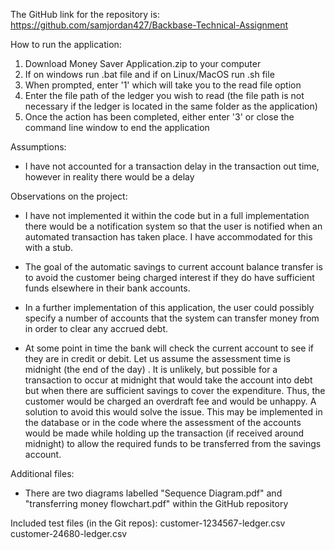 The GitHub link for the repository is: https://github.com/samjordan427/Backbase-Technical-Assignment

How to run the application:
1. Download Money Saver Application.zip to your computer
2. If on windows run .bat file and if on Linux/MacOS run .sh file
3. When prompted, enter '1' which will take you to the read file option
4. Enter the file path of the ledger you wish to read (the file path is not necessary if the ledger is located in the same folder as the application)
5. Once the action has been completed, either enter '3' or close the command line window to end the application


Assumptions:
- I have not accounted for a transaction delay in the transaction out time, however in reality there would be a delay

Observations on the project:
- I have not implemented it within the code but in a full implementation there would be a notification system so that the user is notified when an automated transaction has taken place. I have accommodated for this with a stub.

- The goal of the automatic savings to current account balance transfer is to avoid the customer being charged interest if they do have sufficient funds elsewhere in their bank accounts.

- In a further implementation of this application, the user could possibly specify a number of accounts that the system can transfer money from in order to clear any accrued debt.

- At some point in time the bank will check the current account to see if they are in credit or debit. Let us assume the assessment time is midnight (the end of the day) . It is unlikely, but possible for a transaction to occur at midnight that would take the account into debt but when there are sufficient savings to cover the expenditure. Thus, the customer would be charged an overdraft fee and  would be unhappy. A solution to avoid this would solve the issue. This may be implemented in the database or in the code where the assessment of the accounts would be made while holding up the transaction (if received around midnight) to allow the required funds to be transferred from the savings account.

Additional files:
- There are two diagrams labelled "Sequence Diagram.pdf" and "transferring money flowchart.pdf" within the GitHub repository

Included test files (in the Git repos):
customer-1234567-ledger.csv
customer-24680-ledger.csv
